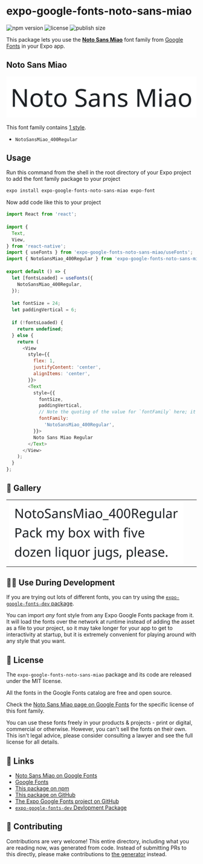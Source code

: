 # expo-google-fonts-noto-sans-miao

![npm version](https://flat.badgen.net/npm/v/expo-google-fonts-noto-sans-miao)
![license](https://flat.badgen.net/github/license/expo/google-fonts)
![publish size](https://flat.badgen.net/packagephobia/install/expo-google-fonts-noto-sans-miao)

This package lets you use the [**Noto Sans Miao**](https://fonts.google.com/specimen/Noto+Sans+Miao) font family from [Google Fonts](https://fonts.google.com/) in your Expo app.

## Noto Sans Miao

![Noto Sans Miao](./font-family.png)

This font family contains [1 style](#-gallery).

- `NotoSansMiao_400Regular`

## Usage

Run this command from the shell in the root directory of your Expo project to add the font family package to your project
```sh
expo install expo-google-fonts-noto-sans-miao expo-font
```

Now add code like this to your project
```js
import React from 'react';

import {
  Text,
  View,
} from 'react-native';
import { useFonts } from 'expo-google-fonts-noto-sans-miao/useFonts';
import { NotoSansMiao_400Regular } from 'expo-google-fonts-noto-sans-miao/400Regular';

export default () => {
  let [fontsLoaded] = useFonts({
    NotoSansMiao_400Regular,
  });

  let fontSize = 24;
  let paddingVertical = 6;

  if (!fontsLoaded) {
    return undefined;
  } else {
    return (
      <View
        style={{
          flex: 1,
          justifyContent: 'center',
          alignItems: 'center',
        }}>
        <Text
          style={{
            fontSize,
            paddingVertical,
            // Note the quoting of the value for `fontFamily` here; it expects a string!
            fontFamily:
              'NotoSansMiao_400Regular',
          }}>
          Noto Sans Miao Regular
        </Text>
      </View>
    );
  }
};

```

## 🔡 Gallery


||||
|-|-|-|
|![NotoSansMiao_400Regular](.//400Regular/NotoSansMiao_400Regular.ttf.png)||||


## 👩‍💻 Use During Development

If you are trying out lots of different fonts, you can try using the [`expo-google-fonts-dev` package](https://github.com/freeboub/google-fonts/tree/master/font-packages/dev#readme).

You can import *any* font style from any Expo Google Fonts package from it. It will load the fonts
over the network at runtime instead of adding the asset as a file to your project, so it may take longer
for your app to get to interactivity at startup, but it is extremely convenient
for playing around with any style that you want.

## 📖 License

The `expo-google-fonts-noto-sans-miao` package and its code are released under the MIT license.

All the fonts in the Google Fonts catalog are free and open source.

Check the [Noto Sans Miao page on Google Fonts](https://fonts.google.com/specimen/Noto+Sans+Miao) for the specific license of this font family.

You can use these fonts freely in your products & projects - print or digital, commercial or otherwise. However, you can't sell the fonts on their own. This isn't legal advice, please consider consulting a lawyer and see the full license for all details.

## 🔗 Links

- [Noto Sans Miao on Google Fonts](https://fonts.google.com/specimen/Noto+Sans+Miao)
- [Google Fonts](https://fonts.google.com/)
- [This package on npm](https://www.npmjs.com/package/expo-google-fonts-noto-sans-miao)
- [This package on GitHub](https://github.com/freeboub/google-fonts/tree/master/font-packages/noto-sans-miao)
- [The Expo Google Fonts project on GitHub](https://github.com/freeboub/google-fonts)
- [`expo-google-fonts-dev` Devlopment Package](https://github.com/freeboub/google-fonts/tree/master/font-packages/dev)

## 🤝 Contributing

Contributions are very welcome! This entire directory, including what you are reading now, was generated from code. Instead of submitting PRs to this directly, please make contributions to [the generator](https://github.com/freeboub/google-fonts/tree/master/packages/generator) instead.
